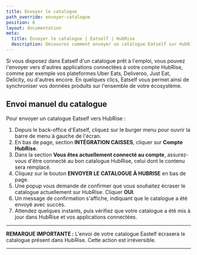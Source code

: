 ```yaml
---
title: Envoyer le catalogue
path_override: envoyer-catalogue
position: 6
layout: documentation
meta:
  title: Envoyer le catalogue | Eatself | HubRise
  description: Découvrez comment envoyer un catalogue Eatself sur HubRise, quelles informations sont transmises, et quelles fonctionnalités sont prises en charge.
---
```


Si vous disposez dans Eatself d'un catalogue prêt à l'emploi, vous pouvez l'envoyer vers d'autres applications connectées à votre compte HubRise, comme par exemple vos plateformes Uber Eats, Deliveroo, Just Eat, Delicity, ou d'autres encore. En quelques clics, Eatself vous permet ainsi de synchroniser vos données produits sur l'ensemble de votre écosystème.

## Envoi manuel du catalogue

Pour envoyer un catalogue Eatself vers HubRise :

1. Depuis le back-office d'Eatself, cliquez sur le burger menu pour ouvrir la barre de menu à gauche de l'écran.
1. En bas de page, section **INTÉGRATION CAISSES**, cliquer sur **Compte HubRise**.
1. Dans la section **Vous êtes actuellement connecté au compte**, assurez-vous d'être connecté au bon catalogue HubRise, celui dont le contenu sera remplacé.
1. Cliquez sur le bouton **ENVOYER LE CATALOGUE À HUBRISE** en bas de page.
1. Une popup vous demande de confirmer que vous souhaitez écraser le catalogue actuellement sur HubRise. Cliquer **OUI**.
1. Un message de confirmation s'affiche, indiquant que le catalogue a été envoyé avec succès.
1. Attendez quelques instants, puis vérifiez que votre catalogue a été mis à jour dans HubRise et vos applications connectées.

---

**REMARQUE IMPORTANTE :** L'envoi de votre catalogue Eastelf écrasera le catalogue présent dans HubRise. Cette action est irréversible.

---
